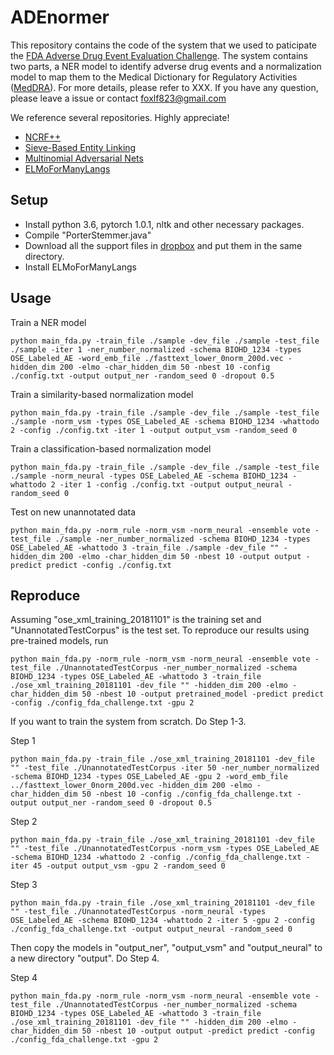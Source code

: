 # ADEnormer
This repository contains the code of the system that we used to paticipate the [FDA Adverse Drug Event Evaluation Challenge](https://sites.mitre.org/adeeval/). 
The system contains two parts, a NER model to identify adverse drug events and a normalization model to map them to the Medical Dictionary for Regulatory Activities ([MedDRA](www.meddra.org)).
For more details, please refer to XXX.
If you have any question, please leave a issue or contact foxlf823@gmail.com

We reference several repositories. Highly appreciate!
* [NCRF++](https://github.com/jiesutd/NCRFpp)
* [Sieve-Based Entity Linking](https://github.com/jennydsuza9/disorder-normalizer)
* [Multinomial Adversarial Nets](https://github.com/ccsasuke/man)
* [ELMoForManyLangs](https://github.com/HIT-SCIR/ELMoForManyLangs)

## Setup
* Install python 3.6, pytorch 1.0.1, nltk and other necessary packages.
* Compile "PorterStemmer.java"
* Download all the support files in [dropbox](https://www.dropbox.com/sh/x7sv3tjy960j21o/AABJI838euVffEvKGNzoDdVra?dl=0) and put them in the same directory.
* Install ELMoForManyLangs

## Usage
Train a NER model

`
python main_fda.py -train_file ./sample -dev_file ./sample -test_file ./sample -iter 1 -ner_number_normalized -schema BIOHD_1234 -types OSE_Labeled_AE -word_emb_file ./fasttext_lower_0norm_200d.vec -hidden_dim 200 -elmo -char_hidden_dim 50 -nbest 10 -config ./config.txt -output output_ner -random_seed 0 -dropout 0.5
`

Train a similarity-based normalization model

`
python main_fda.py -train_file ./sample -dev_file ./sample -test_file ./sample -norm_vsm -types OSE_Labeled_AE -schema BIOHD_1234 -whattodo 2 -config ./config.txt -iter 1 -output output_vsm -random_seed 0
`

Train a classification-based normalization model

`
python main_fda.py -train_file ./sample -dev_file ./sample -test_file ./sample -norm_neural -types OSE_Labeled_AE -schema BIOHD_1234 -whattodo 2 -iter 1 -config ./config.txt -output output_neural -random_seed 0
`

Test on new unannotated data

`
python main_fda.py -norm_rule -norm_vsm -norm_neural -ensemble vote -test_file ./sample -ner_number_normalized -schema BIOHD_1234 -types OSE_Labeled_AE -whattodo 3 -train_file ./sample -dev_file "" -hidden_dim 200 -elmo -char_hidden_dim 50 -nbest 10 -output output -predict predict -config ./config.txt
`

## Reproduce
Assuming "ose_xml_training_20181101" is the training set and "UnannotatedTestCorpus" is the test set. 
To reproduce our results using pre-trained models, run

`
python main_fda.py -norm_rule -norm_vsm -norm_neural -ensemble vote -test_file ./UnannotatedTestCorpus -ner_number_normalized -schema BIOHD_1234 -types OSE_Labeled_AE -whattodo 3 -train_file ./ose_xml_training_20181101 -dev_file "" -hidden_dim 200 -elmo -char_hidden_dim 50 -nbest 10 -output pretrained_model -predict predict -config ./config_fda_challenge.txt -gpu 2
`

If you want to train the system from scratch. Do Step 1-3.

Step 1

`
python main_fda.py -train_file ./ose_xml_training_20181101 -dev_file "" -test_file ./UnannotatedTestCorpus -iter 50 -ner_number_normalized -schema BIOHD_1234 -types OSE_Labeled_AE -gpu 2 -word_emb_file ../fasttext_lower_0norm_200d.vec -hidden_dim 200 -elmo -char_hidden_dim 50 -nbest 10 -config ./config_fda_challenge.txt -output output_ner -random_seed 0 -dropout 0.5
`

Step 2

`
python main_fda.py -train_file ./ose_xml_training_20181101 -dev_file "" -test_file ./UnannotatedTestCorpus -norm_vsm -types OSE_Labeled_AE -schema BIOHD_1234 -whattodo 2 -config ./config_fda_challenge.txt -iter 45 -output output_vsm -gpu 2 -random_seed 0
`

Step 3

`
python main_fda.py -train_file ./ose_xml_training_20181101 -dev_file "" -test_file ./UnannotatedTestCorpus -norm_neural -types OSE_Labeled_AE -schema BIOHD_1234 -whattodo 2 -iter 5 -gpu 2 -config ./config_fda_challenge.txt -output output_neural -random_seed 0
`

Then copy the models in "output_ner", "output_vsm" and "output_neural" to a new directory "output". Do Step 4.

Step 4

`
python main_fda.py -norm_rule -norm_vsm -norm_neural -ensemble vote -test_file ./UnannotatedTestCorpus -ner_number_normalized -schema BIOHD_1234 -types OSE_Labeled_AE -whattodo 3 -train_file ./ose_xml_training_20181101 -dev_file "" -hidden_dim 200 -elmo -char_hidden_dim 50 -nbest 10 -output output -predict predict -config ./config_fda_challenge.txt -gpu 2
`
